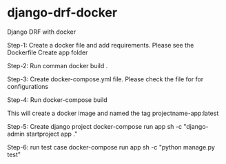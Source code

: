 # django-drf-docker
Django DRF with docker 

Step-1:
Create a docker file and add requirements. Please see the Dockerfile
Create app folder

Step-2: Run comman
docker build .

Step-3: Create docker-compose.yml file. Please check the file for for configurations

Step-4: Run 
docker-compose build

This will create a docker image and named the tag projectname-app:latest

Step-5: Create django project
docker-compose run app sh -c "django-admin startproject app ."

Step-6: run test case
docker-compose run app sh -c "python manage.py test"

